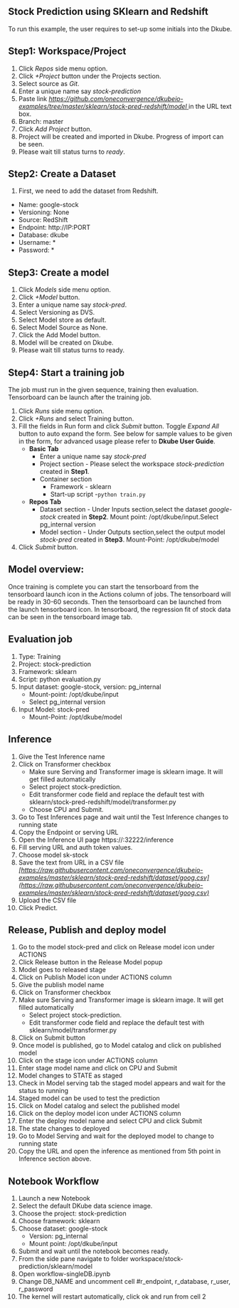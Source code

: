 ## Stock Prediction using SKlearn and Redshift
To run this example, the user requires to set-up some initials into the Dkube.

## Step1: Workspace/Project
1. Click *Repos* side menu option.
2. Click *+Project* button under the Projects section.
3. Select source as *Git*.
4. Enter a unique name say *stock-prediction*
5. Paste link *[https://github.com/oneconvergence/dkubeio-examples/tree/master/sklearn/stock-pred-redshift/model 
 ](https://github.com/oneconvergence/dkubeio-examples/tree/master/sklearn/stock-pred-redshift/model)* in the URL text box.
6. Branch: master
7. Click *Add Project* button.
8. Project will be created and imported in Dkube. Progress of import can be seen.
9. Please wait till status turns to *ready*.


## Step2: Create a Dataset
1. First, we need to add the dataset from Redshift.
 - Name: google-stock
 - Versioning: None
 - Source: RedShift
 - Endpoint: http://IP:PORT
 - Database: dkube
 - Username: *
 - Password: *

## Step3: Create a model
 1. Click *Models* side menu option.
 2. Click *+Model* button.
 3. Enter a unique name say *stock-pred*.
 4. Select Versioning as DVS.
 5. Select Model store as default.
 6. Select Model Source as None.
 7. Click the Add Model button.
 8. Model will be created on Dkube.
 9. Please wait till status turns to ready.

## Step4: Start a training job
The job must run in the given sequence, training then evaluation. Tensorboard can be launch after the training job.
 1. Click *Runs* side menu option.
 2. Click *+Runs* and select Training button.
 3. Fill the fields in Run form and click *Submit* button. Toggle *Expand All* button to auto expand the form. See below for sample values to be given in the form, for advanced usage please refer to **Dkube User Guide**.
    - **Basic Tab**
      - Enter a unique name say *stock-pred*
      - Project section - Please select the workspace *stock-prediction* created in **Step1**.
      - Container section
        - Framework - sklearn
        - Start-up script -`python train.py`
    - **Repos Tab**
      - Dataset section - Under Inputs section,select the dataset *google-stock* created in **Step2**. Mount point: /opt/dkube/input.Select pg_internal version
      - Model section - Under Outputs section,select the output model *stock-pred* created in **Step3**. Mount-Point: /opt/dkube/model
4. Click *Submit* button.

## Model overview: 
Once training is complete you can start the tensorboard from the tensorboard launch icon in the Actions column of jobs. 
The tensorboard will be ready in 30-60 seconds. Then the tensorboard can be launched from the launch tensorboard icon. 
In tensorboard, the regression fit of stock data can be seen in the tensorboard image tab. 


## Evaluation job
1. Type: Training
2. Project: stock-prediction
3. Framework: sklearn
4. Script: python evaluation.py
5. Input dataset: google-stock, version: pg_internal
   - Mount-point: /opt/dkube/input
   - Select pg_internal version
7. Input Model: stock-pred
   - Mount-Point: /opt/dkube/model


## Inference
1.  Give the Test Inference name
2.  Click on Transformer checkbox
    - Make sure Serving and Transformer image is sklearn image. It will get filled automatically
    - Select project stock-prediction.	
    - Edit transformer code field and replace the default test with sklearn/stock-pred-redshift/model/transformer.py
    - Choose CPU and Submit. 
3.  Go to Test Inferences page and wait until the Test Inference changes to running state
4.  Copy the Endpoint or serving URL
5.  Open the Inference UI page https://<IP>:32222/inference
6.  Fill serving URL and auth token values.
7.  Choose model sk-stock
8.  Save the text from URL in a CSV file *[https://raw.githubusercontent.com/oneconvergence/dkubeio-examples/master/sklearn/stock-pred-redshift/dataset/goog.csv](https://raw.githubusercontent.com/oneconvergence/dkubeio-examples/master/sklearn/stock-pred-redshift/dataset/goog.csv)*
9.  Upload the CSV file
10. Click Predict. 

##  Release, Publish and deploy model

1.  Go to the model stock-pred and click on Release model icon under ACTIONS
2.  Click Release button in the Release Model popup
3.  Model goes to released stage
4.  Click on Publish Model icon under ACTIONS column
5.  Give the publish model name
6.  Click on Transformer checkbox
7.  Make sure Serving and Transformer image is sklearn image. It will get filled automatically
    - Select project stock-prediction.
    - Edit transformer code field and replace the default test with sklearn/model/transformer.py
8.  Click on Submit button
9.  Once model is published, go to Model catalog and click on published model
10. Click on the stage icon under ACTIONS column
11. Enter stage model name and click on CPU and Submit
12. Model changes to STATE as staged
13. Check in Model serving tab the staged model appears and wait for the status to running
14. Staged model can be used to test the prediction
15. Click on Model catalog and select the published model
16. Click on the deploy model icon  under ACTIONS column
17. Enter the deploy model name and select CPU and click Submit
18. The state changes to deployed
19. Go to Model Serving and wait for the deployed model to change to running state
20. Copy the URL and open the inference as mentioned from 5th point in Inference section above.


## Notebook Workflow
1.  Launch a new Notebook
2.  Select the default DKube data science image.
3.  Choose the project: stock-prediction
4.  Choose framework: sklearn
5.  Choose dataset:  google-stock
    - Version: pg_internal
    - Mount point: /opt/dkube/input
6.  Submit and wait until the notebook becomes ready.
7.  From the side pane navigate to folder workspace/stock-prediction/sklearn/model
8.  Open workflow-singleDB.ipynb
9.  Change DB_NAME and uncomment cell #r_endpoint, r_database, r_user, r_password
10. The kernel will restart automatically, click ok and run from cell 2

